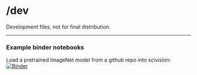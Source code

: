 # /dev

Development files, not for final distribution.

---

### Example binder notebooks

Load a pretrained ImageNet model from a github repo into scivision:
[![Binder](https://mybinder.org/badge_logo.svg)](https://mybinder.org/v2/gh/alan-turing-institute/scivision/main?filepath=pretrained_imagenet_scivision_example.ipynb)
